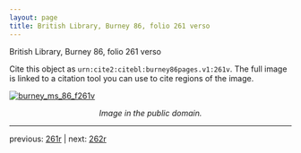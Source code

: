```yaml
---
layout: page
title: British Library, Burney 86, folio 261 verso
---
```


British Library, Burney 86, folio 261 verso

Cite this object as `urn:cite2:citebl:burney86pages.v1:261v`.  The full image is linked to a citation tool you can use to cite regions of the image.

[![burney_ms_86_f261v](http://www.homermultitext.org/iipsrv?IIIF=/project/homer/pyramidal/deepzoom/citebl/burney86imgs/v1/burney_ms_86_f261v.tif/full/800,/0/default.jpg)](http://www.homermultitext.org/ict2/?urn=urn:cite2:citebl:burney86imgs.v1:burney_ms_86_f261v) 

<p style="text-align: center; font-style: italic;">Image in the public domain.</p>

---

previous: [261r](../261r/) | next: [262r](../262r/)